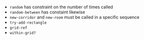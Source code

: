 * `random` has constraint on the number of times called
* `random-between` has constaint likewise
* `new-corridor` and `new-room` must be called in a specific sequence
* `try-add-rectangle`
* `grid-ref`
* `within-grid?`
